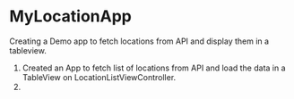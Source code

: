 # MyLocationApp
Creating a Demo app to fetch locations from API and display them in a tableview.

1. Created an App to fetch list of locations from API and load the data in a TableView on LocationListViewController.
2. 
